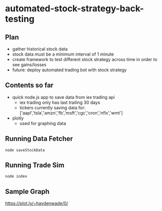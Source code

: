 # automated-stock-strategy-back-testing

## Plan
- gather historical stock data
- stock data must be a minimum interval of 1 minute
- create framework to test different stock strategy across time in order to see gains/losses
- future: deploy automated trading bot with stock strategy


## Contents so far
- quick node.js app to save data from iex trading api
    - iex trading only has last trailing 30 days 
    - tickers currently saving data for: ['aapl','tsla','amzn','fb','msft','cgc','cron','nflx','wmt']
- plotly
    - used for graphing data

## Running Data Fetcher
`node saveStockData`

## Running Trade Sim
`node index`

## Sample Graph
https://plot.ly/~haydenwade/0/
